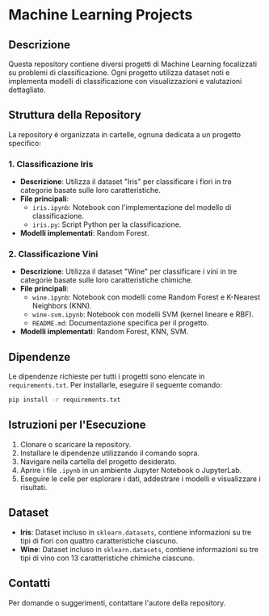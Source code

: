 # Machine Learning Projects

## Descrizione
Questa repository contiene diversi progetti di Machine Learning focalizzati su problemi di classificazione. Ogni progetto utilizza dataset noti e implementa modelli di classificazione con visualizzazioni e valutazioni dettagliate.

## Struttura della Repository

La repository è organizzata in cartelle, ognuna dedicata a un progetto specifico:

### 1. **Classificazione Iris**
- **Descrizione**: Utilizza il dataset "Iris" per classificare i fiori in tre categorie basate sulle loro caratteristiche.
- **File principali**:
  - `iris.ipynb`: Notebook con l'implementazione del modello di classificazione.
  - `iris.py`: Script Python per la classificazione.
- **Modelli implementati**: Random Forest.

### 2. **Classificazione Vini**
- **Descrizione**: Utilizza il dataset "Wine" per classificare i vini in tre categorie basate sulle loro caratteristiche chimiche.
- **File principali**:
  - `wine.ipynb`: Notebook con modelli come Random Forest e K-Nearest Neighbors (KNN).
  - `wine-svm.ipynb`: Notebook con modelli SVM (kernel lineare e RBF).
  - `README.md`: Documentazione specifica per il progetto.
- **Modelli implementati**: Random Forest, KNN, SVM.

## Dipendenze

Le dipendenze richieste per tutti i progetti sono elencate in `requirements.txt`. Per installarle, eseguire il seguente comando:

```bash
pip install -r requirements.txt
```

## Istruzioni per l'Esecuzione

1. Clonare o scaricare la repository.
2. Installare le dipendenze utilizzando il comando sopra.
3. Navigare nella cartella del progetto desiderato.
4. Aprire i file `.ipynb` in un ambiente Jupyter Notebook o JupyterLab.
5. Eseguire le celle per esplorare i dati, addestrare i modelli e visualizzare i risultati.

## Dataset

- **Iris**: Dataset incluso in `sklearn.datasets`, contiene informazioni su tre tipi di fiori con quattro caratteristiche ciascuno.
- **Wine**: Dataset incluso in `sklearn.datasets`, contiene informazioni su tre tipi di vino con 13 caratteristiche chimiche ciascuno.

## Contatti
Per domande o suggerimenti, contattare l'autore della repository.
